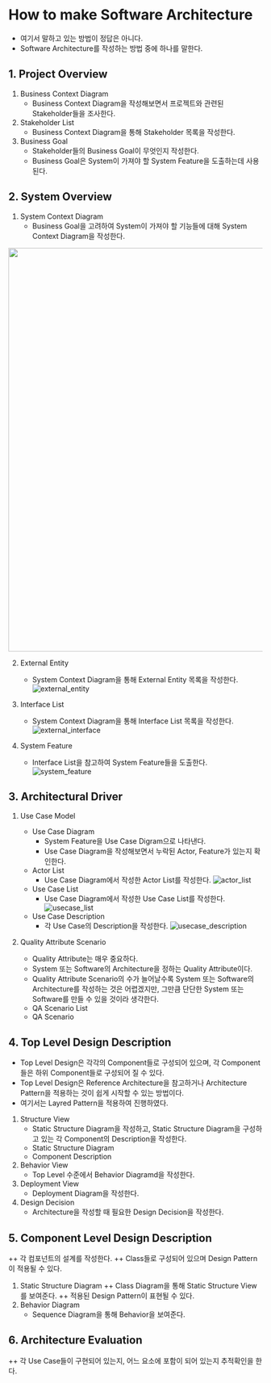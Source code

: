 # How to make Software Architecture
+ 여기서 말하고 있는 방법이 정답은 아니다.
+ Software Architecture를 작성하는 방법 중에 하나를 말한다.


## 1. Project Overview
1. Business Context Diagram
   + Business Context Diagram을 작성해보면서 프로젝트와 관련된 Stakeholder들을 조사한다.
2. Stakeholder List
   + Business Context Diagram을 통해 Stakeholder 목록을 작성한다.
3. Business Goal
   + Stakeholder들의 Business Goal이 무엇인지 작성한다.
   + Business Goal은 System이 가져야 할 System Feature을 도출하는데 사용된다.

## 2. System Overview
1. System Context Diagram
   + Business Goal을 고려하여 System이 가져야 할 기능들에 대해 System Context Diagram을 작성한다.
<img src="https://user-images.githubusercontent.com/77768139/186164756-07239ca9-3ba6-4aa2-8cf9-144da6d991d4.jpg" width="800" height="800"/>

2. External Entity
   + System Context Diagram을 통해 External Entity 목록을 작성한다.
![external_entity](https://user-images.githubusercontent.com/77768139/186418814-1ba3cf5e-411f-4480-a33d-06d430761d65.JPG)
   
3. Interface List
   + System Context Diagram을 통해 Interface List 목록을 작성한다.
![external_interface](https://user-images.githubusercontent.com/77768139/186418950-91616c49-1f0a-4fcc-82be-8602785f0fa2.JPG)

4. System Feature 
   + Interface List을 참고하여 System Feature들을 도출한다.
![system_feature](https://user-images.githubusercontent.com/77768139/186419216-5a2d73d8-1f61-4b8b-8057-3a0b6a603ee9.JPG)

## 3. Architectural Driver
1. Use Case Model
   + Use Case Diagram
      + System Feature을 Use Case Digram으로 나타낸다.
      + Use Case Diagram을 작성해보면서 누락된 Actor, Feature가 있는지 확인한다.
   + Actor List
      + Use Case Diagram에서 작성한 Actor List를 작성한다.
![actor_list](https://user-images.githubusercontent.com/77768139/186419025-0d75bb45-ce4b-4a0b-8b55-629137867a09.JPG)
   + Use Case List
      + Use Case Diagram에서 작성한 Use Case List를 작성한다.
![usecase_list](https://user-images.githubusercontent.com/77768139/186419338-686121b2-15d5-4322-8bb1-0d01bc8ebba1.JPG)
   + Use Case Description
      + 각 Use Case의 Description을 작성한다.
![usecase_description](https://user-images.githubusercontent.com/77768139/186419409-a3f845d3-701b-4d61-8fb7-a2aaca8fad54.JPG)

2. Quality Attribute Scenario
   + Quality Attribute는 매우 중요하다.
   + System 또는 Software의 Architecture을 정하는 Quality Attribute이다.
   + Quality Attribute Scenario의 수가 늘어날수록 System 또는 Software의 Architecture를 작성하는 것은 어렵겠지만, 그만큼 단단한 System 또는 Software를 만들 수 있을 것이라 생각한다.
   + QA Scenario List
   + QA Scenario
   
## 4. Top Level Design Description
   + Top Level Design은 각각의 Component들로 구성되어 있으며, 각 Component들은 하위 Component들로 구성되어 질 수 있다.
   + Top Level Design은 Reference Architecture을 참고하거나 Architecture Pattern을 적용하는 것이 쉽게 시작할 수 있는 방법이다.
   + 여기서는 Layred Pattern을 적용하여 진행하였다.
1. Structure View
   + Static Structure Diagram을 작성하고, Static Structure Diagram을 구성하고 있는 각 Component의 Description을 작성한다.
   + Static Structure Diagram
   + Component Description
2. Behavior View
   + Top Level 수준에서 Behavior Diagramd을 작성한다.
3. Deployment View
   + Deployment Diagram을 작성한다.
4. Design Decision
   + Architecture을 작성할 때 필요한 Design Decision을 작성한다.
   
## 5. Component Level Design Description
   ++ 각 컴포넌트의 설계를 작성한다.
   ++ Class들로 구성되어 있으며 Design Pattern이 적용될 수 있다.
1. Static Structure Diagram
   ++ Class Diagram을 통해 Static Structure View를 보여준다.
   ++ 적용된 Design Pattern이 표현될 수 있다.
2. Behavior Diagram
   + Sequence Diagram을 통해 Behavior을 보여준다.

## 6. Architecture Evaluation
   ++ 각 Use Case들이 구현되어 있는지, 어느 요소에 포함이 되어 있는지 추적확인을 한다.

